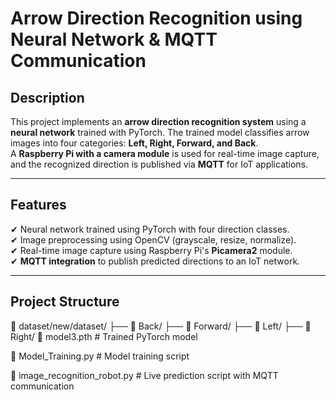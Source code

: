 # Arrow Direction Recognition using Neural Network & MQTT Communication  

## Description  
This project implements an **arrow direction recognition system** using a **neural network** trained with PyTorch. The trained model classifies arrow images into four categories: **Left, Right, Forward, and Back**.  
A **Raspberry Pi with a camera module** is used for real-time image capture, and the recognized direction is published via **MQTT** for IoT applications.  

---

## Features  
✔ Neural network trained using PyTorch with four direction classes.  
✔ Image preprocessing using OpenCV (grayscale, resize, normalize).  
✔ Real-time image capture using Raspberry Pi's **Picamera2** module.  
✔ **MQTT integration** to publish predicted directions to an IoT network.  

---

## Project Structure  
📂 dataset/new/dataset/ ├── 📂 Back/ ├── 📂 Forward/ ├── 📂 Left/ ├── 📂 Right/ 📜 model3.pth # Trained PyTorch model 

📜 Model_Training.py # Model training script 

📜 image_recognition_robot.py # Live prediction script with MQTT communication
